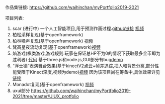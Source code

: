 作品集链接:
https://github.com/waihinchan/myPortfolio2019-2021

项目列表:
1. scar (进行中) 一个人工智能项目,用于预测作画过程.[github链接](https://github.com/waihinchan/scar ) [视频](https://www.instagram.com/p/CGaxqnuBtrd/?igshid=109mbhe89ujlj)
2. 柏松采样复现(基于openframework)
3. 柏林噪声复现(基于openframework) [视频](https://vimeo.com/448303520)
4. 梵高星夜流动复现(基于openframework)[视频](https://www.instagram.com/p/B8IBWjzgxMy/?utm_source=ig_web_copy_link)
5. 熵游戏(棋类游戏,游戏规则:玩家在保证总HP不为0的情况下获取最多金币即为胜利者) [代码](https://github.com/waihinchan/Entropy_peace) 基于three.js和node.js,GUI部分有bug[demo](https://entropypeace.herokuapp.com/homepage)
6. “浮士德”表演舞台效果(基于kinectV2点云+帧差追踪,把人和背景分离,部分性能受限于Kinect深度,视频为demo)[视频](https://vimeo.com/448307493) 因为该项目尚在筹备中,具体效果详见[链接](https://www.huodongxing.com/event/5570505793700)
7. Monadot复现(基于openframework) [视频](https://vimeo.com/448299173)
8. uxui部分 https://github.com/waihinchan/myPortfolio2019-2021/tree/master/UIUX_protfolio
